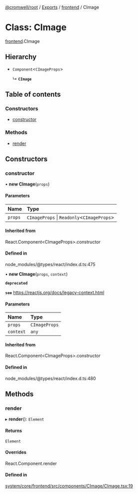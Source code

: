 [@cromwell/root](../README.md) / [Exports](../modules.md) / [frontend](../modules/frontend.md) / CImage

# Class: CImage

[frontend](../modules/frontend.md).CImage

## Hierarchy

- `Component`<`CImageProps`\>

  ↳ **`CImage`**

## Table of contents

### Constructors

- [constructor](#constructor)

### Methods

- [render](#render)

## Constructors

### constructor

• **new CImage**(`props`)

#### Parameters

| Name | Type |
| :------ | :------ |
| `props` | `CImageProps` \| `Readonly`<`CImageProps`\> |

#### Inherited from

React.Component<CImageProps\>.constructor

#### Defined in

node_modules/@types/react/index.d.ts:475

• **new CImage**(`props`, `context`)

**`deprecated`**

**`see`** https://reactjs.org/docs/legacy-context.html

#### Parameters

| Name | Type |
| :------ | :------ |
| `props` | `CImageProps` |
| `context` | `any` |

#### Inherited from

React.Component<CImageProps\>.constructor

#### Defined in

node_modules/@types/react/index.d.ts:480

## Methods

### render

▸ **render**(): `Element`

#### Returns

`Element`

#### Overrides

React.Component.render

#### Defined in

[system/core/frontend/src/components/CImage/CImage.tsx:19](https://github.com/CromwellCMS/Cromwell/blob/master/system/core/frontend/src/components/CImage/CImage.tsx#L19)
